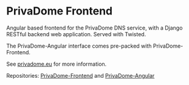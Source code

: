 # PrivaDome Frontend

Angular based frontend for the PrivaDome DNS service, with a Django RESTful backend web application. Served with Twisted.

The PrivaDome-Angular interface comes pre-packed with PrivaDome-Frontend.

See [privadome.eu](http://privadome.eu) for more information.

Repositories: [PrivaDome-Frontend](https://github.com/vitarex/PrivaDome-Frontend) and [PrivaDome-Angular](https://github.com/vitarex/PrivaDome-Angular)